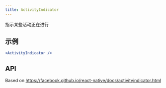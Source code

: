 ```yaml
---
title: ActivityIndicator
---
```

指示某些活动正在进行

## 示例

```jsx
<ActivityIndicator />
```

## API

Based on https://facebook.github.io/react-native/docs/activityindicator.html
